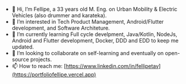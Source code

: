 - 👋 Hi, I’m Fellipe, a 33 years old M. Eng. on Urban Mobility & Electric Vehicles (also drummer and karateka).
- 👀 I’m interested in Tech Product Management, Android/Flutter development, and Software Architeture.
- 🌱 I’m currently learning Full cycle develpment, Java/Kotlin, NodeJs, Android and Flutter development, Docker, DDD and EDD to keep me updated.
- 💞️ I’m looking to collaborate on self-learning and eventually on open-source projects.
- 📫 How to reach me: [https://www.linkedin.com/in/fellipetav](https://portfoliofellipe.vercel.app)

<!---
fellipetav/fellipetav is a ✨ special ✨ repository because its `README.md` (this file) appears on your GitHub profile.
You can click the Preview link to take a look at your changes.
--->
